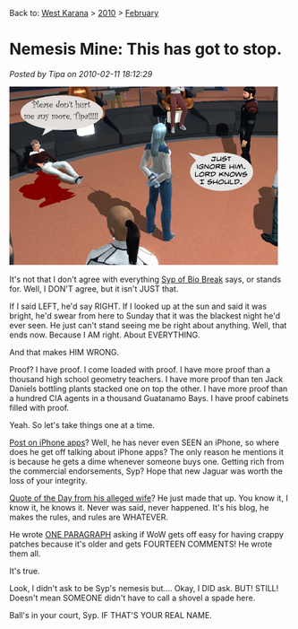 Back to: [West Karana](/posts/westkarana.md) > [2010](/posts/2010/westkarana.md) > [February](./westkarana.md)
# Nemesis Mine: This has got to stop.

*Posted by Tipa on 2010-02-11 18:12:29*

![](../../../uploads/2010/02/syp.png "Fallen Nemesis")

It's not that I don't agree with everything [Syp of Bio Break](http://biobreak.wordpress.com/) says, or stands for. Well, I DON'T agree, but it isn't JUST that.

If I said LEFT, he'd say RIGHT. If I looked up at the sun and said it was bright, he'd swear from here to Sunday that it was the blackest night he'd ever seen. He just can't stand seeing me be right about anything. Well, that ends now. Because I AM right. About EVERYTHING.

And that makes HIM WRONG.

Proof? I have proof. I come loaded with proof. I have more proof than a thousand high school geometry teachers. I have more proof than ten Jack Daniels bottling plants stacked one on top the other. I have more proof than a hundred CIA agents in a thousand Guatanamo Bays. I have proof cabinets filled with proof.

Yeah. So let's take things one at a time.

[Post on iPhone apps](http://biobreak.wordpress.com/2010/02/11/iphone-fantasy-gamebooks-and-the-quest-for-nostalgia/)? Well, he has never even SEEN an iPhone, so where does he get off talking about iPhone apps? The only reason he mentions it is because he gets a dime whenever someone buys one. Getting rich from the commercial endorsements, Syp? Hope that new Jaguar was worth the loss of your integrity.

[Quote of the Day from his alleged wife](http://biobreak.wordpress.com/2010/02/10/quote-of-the-day-63/)? He just made that up. You know it, I know it, he knows it. Never was said, never happened. It's his blog, he makes the rules, and rules are WHATEVER.

He wrote [ONE PARAGRAPH](http://biobreak.wordpress.com/2010/02/10/do-older-mmos-get-more-slack-for-being-sloppy/) asking if WoW gets off easy for having crappy patches because it's older and gets FOURTEEN COMMENTS! He wrote them all.

It's true.

Look, I didn't ask to be Syp's nemesis but.... Okay, I DID ask. BUT! STILL! Doesn't mean SOMEONE didn't have to call a shovel a spade here.

Ball's in your court, Syp. IF THAT'S YOUR REAL NAME.

